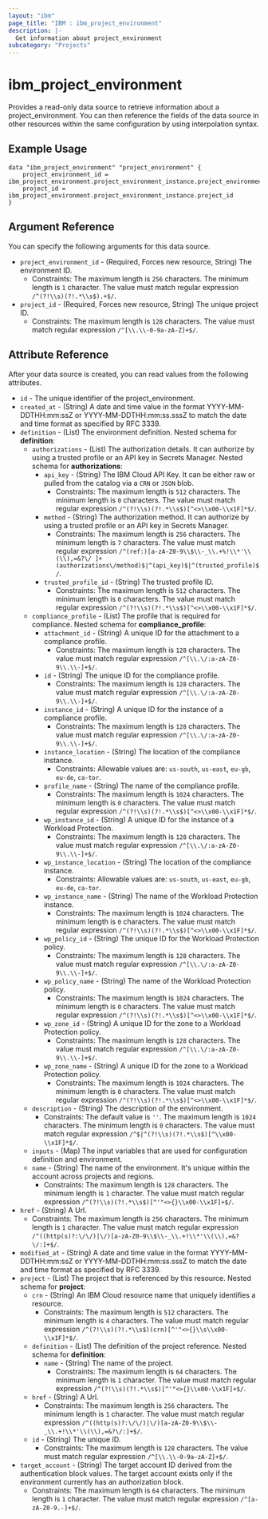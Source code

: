 ```yaml
---
layout: "ibm"
page_title: "IBM : ibm_project_environment"
description: |-
  Get information about project_environment
subcategory: "Projects"
---
```


# ibm_project_environment

Provides a read-only data source to retrieve information about a project_environment. You can then reference the fields of the data source in other resources within the same configuration by using interpolation syntax.

## Example Usage

```hcl
data "ibm_project_environment" "project_environment" {
	project_environment_id = ibm_project_environment.project_environment_instance.project_environment_id
	project_id = ibm_project_environment.project_environment_instance.project_id
}
```

## Argument Reference

You can specify the following arguments for this data source.

* `project_environment_id` - (Required, Forces new resource, String) The environment ID.
  * Constraints: The maximum length is `256` characters. The minimum length is `1` character. The value must match regular expression `/^(?!\\s)(?!.*\\s$).+$/`.
* `project_id` - (Required, Forces new resource, String) The unique project ID.
  * Constraints: The maximum length is `128` characters. The value must match regular expression `/^[\\.\\-0-9a-zA-Z]+$/`.

## Attribute Reference

After your data source is created, you can read values from the following attributes.

* `id` - The unique identifier of the project_environment.
* `created_at` - (String) A date and time value in the format YYYY-MM-DDTHH:mm:ssZ or YYYY-MM-DDTHH:mm:ss.sssZ to match the date and time format as specified by RFC 3339.
* `definition` - (List) The environment definition.
Nested schema for **definition**:
	* `authorizations` - (List) The authorization details. It can authorize by using a trusted profile or an API key in Secrets Manager.
	Nested schema for **authorizations**:
		* `api_key` - (String) The IBM Cloud API Key. It can be either raw or pulled from the catalog via a `CRN` or `JSON` blob.
		  * Constraints: The maximum length is `512` characters. The minimum length is `0` characters. The value must match regular expression `/^(?!\\s)(?!.*\\s$)[^<>\\x00-\\x1F]*$/`.
		* `method` - (String) The authorization method. It can authorize by using a trusted profile or an API key in Secrets Manager.
		  * Constraints: The maximum length is `256` characters. The minimum length is `7` characters. The value must match regular expression `/^(ref:)[a-zA-Z0-9\\$\\-_\\.+%!\\*'\\(\\),=&?\/ ]+(authorizations\/method)$|^(api_key)$|^(trusted_profile)$/`.
		* `trusted_profile_id` - (String) The trusted profile ID.
		  * Constraints: The maximum length is `512` characters. The minimum length is `0` characters. The value must match regular expression `/^(?!\\s)(?!.*\\s$)[^<>\\x00-\\x1F]*$/`.
	* `compliance_profile` - (List) The profile that is required for compliance.
	Nested schema for **compliance_profile**:
		* `attachment_id` - (String) A unique ID for the attachment to a compliance profile.
		  * Constraints: The maximum length is `128` characters. The value must match regular expression `/^[\\.\/:a-zA-Z0-9\\.\\-]+$/`.
		* `id` - (String) The unique ID for the compliance profile.
		  * Constraints: The maximum length is `128` characters. The value must match regular expression `/^[\\.\/:a-zA-Z0-9\\.\\-]+$/`.
		* `instance_id` - (String) A unique ID for the instance of a compliance profile.
		  * Constraints: The maximum length is `128` characters. The value must match regular expression `/^[\\.\/:a-zA-Z0-9\\.\\-]+$/`.
		* `instance_location` - (String) The location of the compliance instance.
		  * Constraints: Allowable values are: `us-south`, `us-east`, `eu-gb`, `eu-de`, `ca-tor`.
		* `profile_name` - (String) The name of the compliance profile.
		  * Constraints: The maximum length is `1024` characters. The minimum length is `0` characters. The value must match regular expression `/^(?!\\s)(?!.*\\s$)[^<>\\x00-\\x1F]*$/`.
		* `wp_instance_id` - (String) A unique ID for the instance of a Workload Protection.
		  * Constraints: The maximum length is `128` characters. The value must match regular expression `/^[\\.\/:a-zA-Z0-9\\.\\-]+$/`.
		* `wp_instance_location` - (String) The location of the compliance instance.
		  * Constraints: Allowable values are: `us-south`, `us-east`, `eu-gb`, `eu-de`, `ca-tor`.
		* `wp_instance_name` - (String) The name of the Workload Protection instance.
		  * Constraints: The maximum length is `1024` characters. The minimum length is `0` characters. The value must match regular expression `/^(?!\\s)(?!.*\\s$)[^<>\\x00-\\x1F]*$/`.
		* `wp_policy_id` - (String) The unique ID for the Workload Protection policy.
		  * Constraints: The maximum length is `128` characters. The value must match regular expression `/^[\\.\/:a-zA-Z0-9\\.\\-]+$/`.
		* `wp_policy_name` - (String) The name of the Workload Protection policy.
		  * Constraints: The maximum length is `1024` characters. The minimum length is `0` characters. The value must match regular expression `/^(?!\\s)(?!.*\\s$)[^<>\\x00-\\x1F]*$/`.
		* `wp_zone_id` - (String) A unique ID for the zone to a Workload Protection policy.
		  * Constraints: The maximum length is `128` characters. The value must match regular expression `/^[\\.\/:a-zA-Z0-9\\.\\-]+$/`.
		* `wp_zone_name` - (String) A unique ID for the zone to a Workload Protection policy.
		  * Constraints: The maximum length is `1024` characters. The minimum length is `0` characters. The value must match regular expression `/^(?!\\s)(?!.*\\s$)[^<>\\x00-\\x1F]*$/`.
	* `description` - (String) The description of the environment.
	  * Constraints: The default value is `''`. The maximum length is `1024` characters. The minimum length is `0` characters. The value must match regular expression `/^$|^(?!\\s)(?!.*\\s$)[^\\x00-\\x1F]*$/`.
	* `inputs` - (Map) The input variables that are used for configuration definition and environment.
	* `name` - (String) The name of the environment. It's unique within the account across projects and regions.
	  * Constraints: The maximum length is `128` characters. The minimum length is `1` character. The value must match regular expression `/^(?!\\s)(?!.*\\s$)[^'"<>{}\\x00-\\x1F]+$/`.
* `href` - (String) A Url.
  * Constraints: The maximum length is `256` characters. The minimum length is `1` character. The value must match regular expression `/^((http(s)?:\/\/)|\/)[a-zA-Z0-9\\$\\-_\\.+!\\*'\\(\\),=&?\/:]+$/`.
* `modified_at` - (String) A date and time value in the format YYYY-MM-DDTHH:mm:ssZ or YYYY-MM-DDTHH:mm:ss.sssZ to match the date and time format as specified by RFC 3339.
* `project` - (List) The project that is referenced by this resource.
Nested schema for **project**:
	* `crn` - (String) An IBM Cloud resource name that uniquely identifies a resource.
	  * Constraints: The maximum length is `512` characters. The minimum length is `4` characters. The value must match regular expression `/^(?!\\s)(?!.*\\s$)(crn)[^'"<>{}\\s\\x00-\\x1F]*$/`.
	* `definition` - (List) The definition of the project reference.
	Nested schema for **definition**:
		* `name` - (String) The name of the project.
		  * Constraints: The maximum length is `64` characters. The minimum length is `1` character. The value must match regular expression `/^(?!\\s)(?!.*\\s$)[^'"<>{}\\x00-\\x1F]+$/`.
	* `href` - (String) A Url.
	  * Constraints: The maximum length is `256` characters. The minimum length is `1` character. The value must match regular expression `/^((http(s)?:\/\/)|\/)[a-zA-Z0-9\\$\\-_\\.+!\\*'\\(\\),=&?\/:]+$/`.
	* `id` - (String) The unique ID.
	  * Constraints: The maximum length is `128` characters. The value must match regular expression `/^[\\.\\-0-9a-zA-Z]+$/`.
* `target_account` - (String) The target account ID derived from the authentication block values. The target account exists only if the environment currently has an authorization block.
  * Constraints: The maximum length is `64` characters. The minimum length is `1` character. The value must match regular expression `/^[a-zA-Z0-9.-]+$/`.

